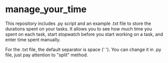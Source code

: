 # manage_your_time
This repository includes .py script and an example .txt file to store the durations spent on your tasks. It allows you to see how much time you spent on each task, start stopwatch before you start working on a task, and enter time spent manually.

For the .txt file, the default separator is space (' '). You can change it in .py file, just pay attention to "split" method.
